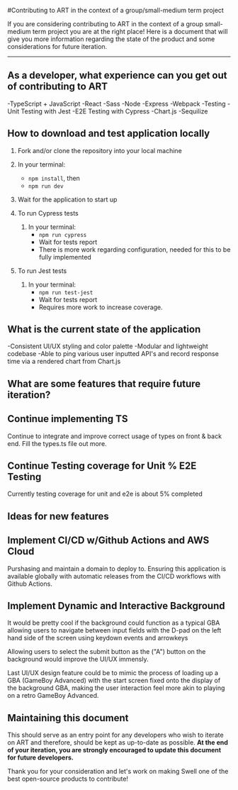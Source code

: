 #Contributing to ART in the context of a group/small-medium term project

If you are considering contributing to ART in the context of a group small-medium term project you are at the right place! Here is a document that will give you more information regarding the state of the product and some considerations for future iteration.

---

## As a developer, what experience can you get out of contributing to ART
-TypeScript + JavaScript
-React
-Sass
-Node
-Express
-Webpack
-Testing
    -Unit Testing with Jest 
    -E2E Testing with Cypress
-Chart.js
-Sequilize



## How to download and test application locally

1. Fork and/or clone the repository into your local machine
2. In your terminal:
    - `npm install`, then
    - `npm run dev`
3. Wait for the application to start up

4. To run Cypress tests
    1. In your terminal:
        - `npm run cypress`
        - Wait for tests report
        - There is more work regarding configuration, needed for this to be fully implemented
5. To run Jest tests
    1. In your terminal: 
        - `npm run test-jest`
        - Wait for tests report
        - Requires more work to increase coverage.

## What is the current state of the application

-Consistent UI/UX styling and color palette
-Modular and lightweight codebase
-Able to ping various user inputted API's and record response time via a rendered chart from Chart.js


## What are some features that require future iteration?

## Continue implementing TS
Continue to integrate and improve correct usage of types on front & back end. Fill the types.ts file out more.

## Continue Testing coverage for Unit % E2E Testing
Currently testing coverage for unit and e2e is about 5% completed

## Ideas for new features

## Implement CI/CD w/Github Actions and AWS Cloud
Purshasing and maintain a domain to deploy to. Ensuring this application is available globally with automatic releases from the CI/CD workflows with Github Actions. 

## Implement Dynamic and Interactive Background
It would be pretty cool if the background could function as a typical GBA allowing users to navigate between input fields with the D-pad on the left hand side of the screen using keydown events and arrowkeys

Allowing users to select the submit button as the ("A") button on the background would improve the UI/UX immensly.

Last UI/UX design feature could be to mimic the process of loading up a GBA (GameBoy Advanced) with the start screen fixed onto the display of the background GBA, making the user interaction feel more akin to playing on a retro GameBoy Advanced.  


## Maintaining this document

This should serve as an entry point for any developers who wish to iterate on ART and therefore, should be kept as up-to-date as possible. **At the end of your iteration, you are strongly encouraged to update this document for future developers.**

Thank you for your consideration and let's work on making Swell one of the best open-source products to contribute!